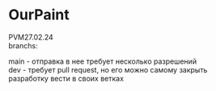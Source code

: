 # OurPaint
PVM27.02.24  
branchs:  
  
main - отправка в нее требует несколько разрешений  
dev - требует pull request, но его можно самому закрыть  
разработку вести в своих ветках  
